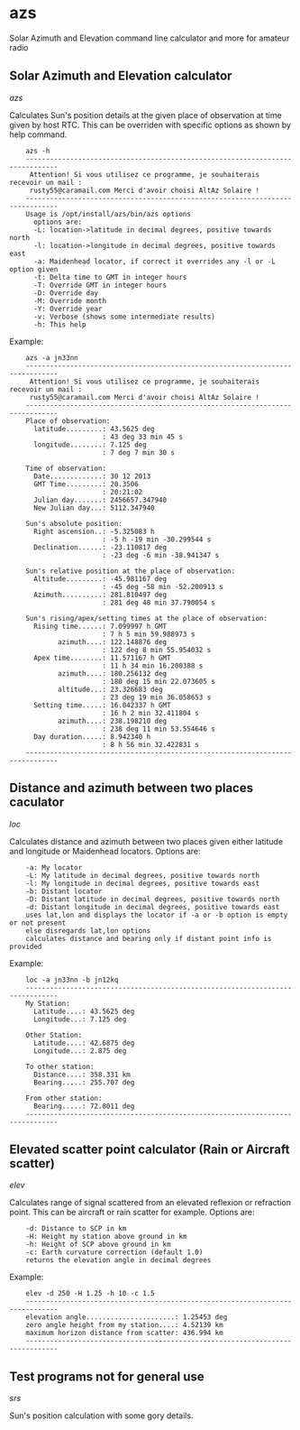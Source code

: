 azs
===

Solar Azimuth and Elevation command line calculator and more for amateur radio

Solar Azimuth and Elevation calculator
--------------------------------------

*azs*

Calculates Sun's position details at the given place of observation at time given by host RTC. This can be overriden with specific options as shown by help command.

        azs -h
        ------------------------------------------------------------------------------
         Attention! Si vous utilisez ce programme, je souhaiterais recevoir un mail : 
         rusty55@caramail.com Merci d'avoir choisi AltAz Solaire !
        ------------------------------------------------------------------------------
        Usage is /opt/install/azs/bin/azs options
          options are:
          -L: location->latitude in decimal degrees, positive towards north
          -l: location->longitude in decimal degrees, positive towards east
          -a: Maidenhead locator, if correct it overrides any -l or -L option given
          -t: Delta time to GMT in integer hours
          -T: Override GMT in integer hours
          -D: Override day
          -M: Override month
          -Y: Override year
          -v: Verbose (shows some intermediate results)
          -h: This help

Example:

        azs -a jn33nn
        ------------------------------------------------------------------------------
         Attention! Si vous utilisez ce programme, je souhaiterais recevoir un mail : 
         rusty55@caramail.com Merci d'avoir choisi AltAz Solaire !
        ------------------------------------------------------------------------------
        Place of observation:
          latitude.........: 43.5625 deg
                           : 43 deg 33 min 45 s
          longitude........: 7.125 deg
                           : 7 deg 7 min 30 s

        Time of observation:
          Date.............: 30 12 2013
          GMT Time.........: 20.3506
                           : 20:21:02
          Julian day.......: 2456657.347940
          New Julian day...: 5112.347940

        Sun's absolute position:
          Right ascension..: -5.325083 h
                           : -5 h -19 min -30.299544 s
          Declination......: -23.110817 deg
                           : -23 deg -6 min -38.941347 s

        Sun's relative position at the place of observation:
          Altitude.........: -45.981167 deg
                           : -45 deg -58 min -52.200913 s
          Azimuth..........: 281.810497 deg
                           : 281 deg 48 min 37.790054 s

        Sun's rising/apex/setting times at the place of observation:
          Rising time......: 7.099997 h GMT
                           : 7 h 5 min 59.988973 s
                azimuth....: 122.148876 deg
                           : 122 deg 8 min 55.954032 s
          Apex time........: 11.571167 h GMT
                           : 11 h 34 min 16.200388 s
                azimuth....: 180.256132 deg
                           : 180 deg 15 min 22.073605 s
                altitude...: 23.326683 deg
                           : 23 deg 19 min 36.058653 s
          Setting time.....: 16.042337 h GMT
                           : 16 h 2 min 32.411804 s
                azimuth....: 238.198210 deg
                           : 238 deg 11 min 53.554646 s
          Day duration.....: 8.942340 h
                           : 8 h 56 min 32.422831 s
        ------------------------------------------------------------------------------

Distance and azimuth between two places caculator
-------------------------------------------------

*loc*

Calculates distance and azimuth between two places given either latitude and longitude or Maidenhead locators. Options are:

        -a: My locator
        -L: My latitude in decimal degrees, positive towards north
        -l: My longitude in decimal degrees, positive towards east
        -b: Distant locator
        -D: Distant latitude in decimal degrees, positive towards north
        -d: Distant longitude in decimal degrees, positive towards east
        uses lat,lon and displays the locator if -a or -b option is empty or not present
        else disregards lat,lon options
        calculates distance and bearing only if distant point info is provided

Example:

        loc -a jn33nn -b jn12kq
        ------------------------------------------------------------------------------
        My Station:
          Latitude....: 43.5625 deg
          Longitude...: 7.125 deg

        Other Station:
          Latitude....: 42.6875 deg
          Longitude...: 2.875 deg

        To other station:
          Distance....: 358.331 km
          Bearing.....: 255.707 deg

        From other station:
          Bearing.....: 72.8011 deg
        ------------------------------------------------------------------------------

Elevated scatter point calculator (Rain or Aircraft scatter)
------------------------------------------------------------

*elev*

Calculates range of signal scattered from an elevated reflexion or refraction point. This can be aircraft or rain scatter for example. Options are:

        -d: Distance to SCP in km
        -H: Height my station above ground in km
        -h: Height of SCP above ground in km
        -c: Earth curvature correction (default 1.0)
        returns the elevation angle in decimal degrees

Example:

        elev -d 250 -H 1.25 -h 10 -c 1.5
        ------------------------------------------------------------------------------
        elevation angle......................: 1.25453 deg
        zero angle height from my station....: 4.52139 km
        maximum horizon distance from scatter: 436.994 km
        ------------------------------------------------------------------------------

Test programs not for general use
---------------------------------

*srs*

Sun's position calculation with some gory details.


